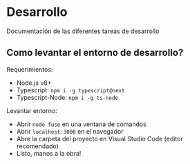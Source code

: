 # Desarrollo

Documentación de las diferentes tareas de desarrollo

## Como levantar el entorno de desarrollo?

Requerimientos:

- Node.js v8+
- Typescript: `npm i -g typescript@next`
- Typescript-Node: `npm i -g ts-node`

Levantar entorno:

- Abrir `node fuse` en una ventana de comandos
- Abrir `localhost:3000` en el navegador
- Abre la carpeta del proyecto en Visual Studio Code (editor recomendado)
- Listo, manos a la obra!
